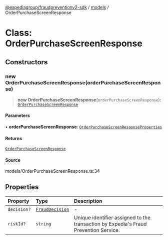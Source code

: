 [@expediagroup/fraudpreventionv2-sdk](../../index.md) / [models](../index.md) / OrderPurchaseScreenResponse

# Class: OrderPurchaseScreenResponse

## Constructors

### new OrderPurchaseScreenResponse(orderPurchaseScreenResponse)

> **new OrderPurchaseScreenResponse**(`orderPurchaseScreenResponse`): [`OrderPurchaseScreenResponse`](OrderPurchaseScreenResponse.md)

#### Parameters

• **orderPurchaseScreenResponse**: [`OrderPurchaseScreenResponseProperties`](../interfaces/OrderPurchaseScreenResponseProperties.md)

#### Returns

[`OrderPurchaseScreenResponse`](OrderPurchaseScreenResponse.md)

#### Source

models/OrderPurchaseScreenResponse.ts:34

## Properties

| Property | Type | Description |
| :------ | :------ | :------ |
| `decision?` | [`FraudDecision`](../type-aliases/FraudDecision.md) | - |
| `riskId?` | `string` | Unique identifier assigned to the transaction by Expedia\'s Fraud Prevention Service. |
